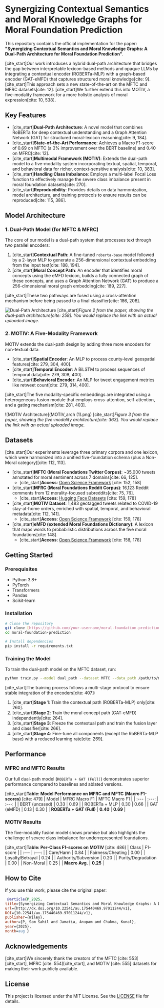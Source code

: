 # Synergizing Contextual Semantics and Moral Knowledge Graphs for Moral Foundation Prediction

This repository contains the official implementation for the paper: **"Synergizing Contextual Semantics and Moral Knowledge Graphs: A Dual-Path Architecture for Moral Foundation Prediction"**.

[cite_start]Our work introduces a hybrid dual-path architecture that bridges the gap between interpretable lexicon-based methods and opaque LLMs by integrating a contextual encoder (ROBERTa-MLP) with a graph-based encoder (GAT-eMFD) that captures structured moral knowledge[cite: 9]. [cite_start]This approach sets a new state-of-the-art on the MFTC and MFRC datasets[cite: 12]. [cite_start]We further extend this into MOTIV, a five-modality framework for a more holistic analysis of moral expression[cite: 10, 538].

## Key Features
- [cite_start]**Dual-Path Architecture**: A novel model that combines RoBERTa for deep contextual understanding and a Graph Attention Network (GAT) for structured moral-lexicon reasoning[cite: 9, 184].
- [cite_start]**State-of-the-Art Performance**: Achieves a Macro F1-score of 0.69 on MFTC (a 3% improvement over the BERT baseline) and 0.40 on MFRC[cite: 12].
- [cite_start]**Multimodal Framework (MOTIV)**: Extends the dual-path model to a five-modality system incorporating textual, spatial, temporal, and behavioral data for richer, context-sensitive analysis[cite: 10, 383].
- [cite_start]**Handling Class Imbalance**: Employs a multi-label Focal Loss function to effectively manage the severe class imbalance present in moral foundation datasets[cite: 270].
- [cite_start]**Reproducibility**: Provides details on data harmonization, model architecture, and training protocols to ensure results can be reproduced[cite: 115, 386].

## Model Architecture

### 1. Dual-Path Model (for MFTC & MFRC)
The core of our model is a dual-path system that processes text through two parallel encoders:
1.  [cite_start]**Contextual Path**: A fine-tuned `roberta-base` model followed by a 2-layer MLP to generate a 256-dimensional contextual embedding from the input text[cite: 188, 194].
2.  [cite_start]**Moral Concept Path**: An encoder that identifies moral concepts using the eMFD lexicon, builds a fully connected graph of these concepts, and uses a Graph Attention Network (GAT) to produce a 256-dimensional moral graph embedding[cite: 189, 227].

[cite_start]These two pathways are fused using a cross-attention mechanism before being passed to a final classifier[cite: 186, 208].

![Dual-Path Architecture](https://i.imgur.com/your-image-link-here.png)
[cite_start]*Figure 2 from the paper, showing the dual-path architecture[cite: 258]. You would replace the link with an actual uploaded image.*

### 2. MOTIV: A Five-Modality Framework
MOTIV extends the dual-path design by adding three more encoders for non-textual data:
- [cite_start]**Spatial Encoder**: An MLP to process county-level geospatial features[cite: 279, 304, 400].
- [cite_start]**Temporal Encoder**: A BiLSTM to process sequences of temporal data[cite: 279, 308, 400].
- [cite_start]**Behavioral Encoder**: An MLP for tweet engagement metrics like retweet count[cite: 279, 314, 400].

[cite_start]The five modality-specific embeddings are integrated using a heterogeneous fusion module that employs cross-attention, self-attention, and a gating mechanism[cite: 281, 403].

![MOTIV Architecture](MOTIV_arch (1).png)
[cite_start]*Figure 3 from the paper, showing the five-modality architecture[cite: 363]. You would replace the link with an actual uploaded image.*

## Datasets
[cite_start]Our experiments leverage three primary corpora and one lexicon, which were harmonized into a unified five-foundation schema (plus a Non-Moral category)[cite: 112, 113].

- [cite_start]**MFTC (Moral Foundations Twitter Corpus)**: ~35,000 tweets annotated for moral sentiment across 7 domains[cite: 66, 125].
  - [cite_start]**Access**: [Open Science Framework](https://osf.io/k5n7y/) [cite: 152, 158]
- [cite_start]**MFRC (Moral Foundations Reddit Corpus)**: 16,123 Reddit comments from 12 morality-focused subreddits[cite: 75, 76].
  - [cite_start]**Access**: [Hugging Face Datasets](https://huggingface.co/datasets/USC-MOLA-Lab/MFRC) [cite: 159, 178]
- [cite_start]**MOTIV Dataset**: 1,483 geotagged tweets related to COVID-19 stay-at-home orders, enriched with spatial, temporal, and behavioral metadata[cite: 112, 141].
  - [cite_start]**Access**: [Open Science Framework](https://osf.io/ygkzn/) [cite: 159, 178]
- [cite_start]**eMFD (extended Moral Foundations Dictionary)**: A lexicon that maps words to probabilistic distributions across the five moral foundations[cite: 148].
  - [cite_start]**Access**: [Open Science Framework](https://osf.io/vw85e/) [cite: 158, 178]

## Getting Started

### Prerequisites
- Python 3.8+
- PyTorch
- Transformers
- Pandas
- Scikit-learn

### Installation
```bash
# Clone the repository
git clone [https://github.com/your-username/moral-foundation-prediction.git](https://github.com/your-username/moral-foundation-prediction.git)
cd moral-foundation-prediction

# Install dependencies
pip install -r requirements.txt
```

### Training the Model
To train the dual-path model on the MFTC dataset, run:
```bash
python train.py --model dual_path --dataset MFTC --data_path /path/to/mftc_data.csv --output_dir ./models/
```
[cite_start]The training process follows a multi-stage protocol to ensure stable integration of the encoders[cite: 407]:
1.  [cite_start]**Stage 1**: Train the contextual path (ROBERTa-MLP) only[cite: 260].
2.  [cite_start]**Stage 2**: Train the moral concept path (GAT-eMFD) independently[cite: 264].
3.  [cite_start]**Stage 3**: Freeze the contextual path and train the fusion layer and classifier[cite: 266].
4.  [cite_start]**Stage 4**: Fine-tune all components (except the RoBERTa-MLP base) with a reduced learning rate[cite: 269].

## Performance

### MFRC and MFTC Results
Our full dual-path model (`ROBERTa + GAT (Full)`) demonstrates superior performance compared to baselines and ablated versions.

[cite_start]**Table: Model Performance on MFRC and MFTC (Macro F1-scores)** [cite: 479]
| Model | MFRC Macro F1 | MFTC Macro F1 |
| :--- | :---: | :---: |
| BERT (uncased) | 0.33 | 0.69 |
| ROBERTa + MLP | 0.30 | 0.66 |
| GAT (eMFD) | 0.13 | 0.30 |
| **ROBERTa + GAT (Full)** | **0.40** | **0.69** |

### MOTIV Results
The five-modality fusion model shows promise but also highlights the challenge of severe class imbalance for underrepresented foundations.

[cite_start]**Table: Per-Class F1-scores on MOTIV** [cite: 486]
| Class | F1-score |
| :--- | :---: |
| Care/Harm | 0.84 |
| Fairness/Cheating | 0.00 |
| Loyalty/Betrayal | 0.24 |
| Authority/Subversion | 0.20 |
| Purity/Degradation | 0.00 |
| Non-Moral | 0.25 |
| **Macro Avg.** | **0.25** |

## How to Cite
If you use this work, please cite the original paper:
```bibtex
 @article{P_2025,
title={Synergizing Contextual Semantics and Moral Knowledge Graphs: A Dual-Path Architecture for Moral Foundation Prediction},
url={http://dx.doi.org/10.22541/au.175440469.97011244/v1},
DOI={10.22541/au.175440469.97011244/v1},
publisher={Wiley},
author={P, Sam Sahil and Jamatia, Anupam and Chakma, Kunal},
year={2025},
month=aug }
```

## Acknowledgements
[cite_start]We sincerely thank the creators of the MFTC [cite: 553][cite_start], MFRC [cite: 554][cite_start], and MOTIV [cite: 555] datasets for making their work publicly available.

## License
This project is licensed under the MIT License. See the [LICENSE](LICENSE) file for details.
